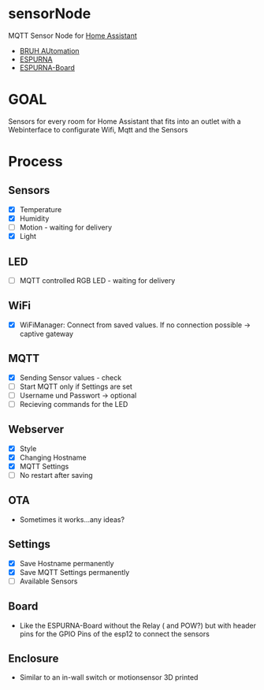 # sensorNode

MQTT Sensor Node for [Home Assistant](https://home-assistant.io/)

* [BRUH AUtomation](https://www.youtube.com/watch?v=jpjfVc-9IrQ)
* [ESPURNA](https://bitbucket.org/xoseperez/espurna/src/e6e9f9d6d4bd?at=master)
* [ESPURNA-Board](https://github.com/xoseperez/espurna-board)

# GOAL

Sensors for every room for Home Assistant that fits into an outlet with a Webinterface to configurate Wifi, Mqtt and the Sensors

# Process

## Sensors

- [x] Temperature
- [x] Humidity
- [ ] Motion - waiting for delivery
- [x] Light

## LED

- [ ] MQTT controlled RGB LED - waiting for delivery

## WiFi

- [x] WiFiManager: Connect from saved values. If no connection possible -> captive gateway

## MQTT 

- [x] Sending Sensor values - check
- [ ] Start MQTT only if Settings are set
- [ ] Username und Passwort -> optional
- [ ] Recieving commands for the LED

## Webserver

- [x] Style
- [x] Changing Hostname
- [x] MQTT Settings
- [ ] No restart after saving

## OTA

* Sometimes it works...any ideas?

## Settings

- [x] Save Hostname permanently
- [x] Save MQTT Settings permanently
- [ ] Available Sensors

## Board

* Like the ESPURNA-Board without the Relay ( and POW?) but with header pins for the GPIO Pins of the esp12 to connect the sensors

## Enclosure

* Similar to an in-wall switch or motionsensor 3D printed
